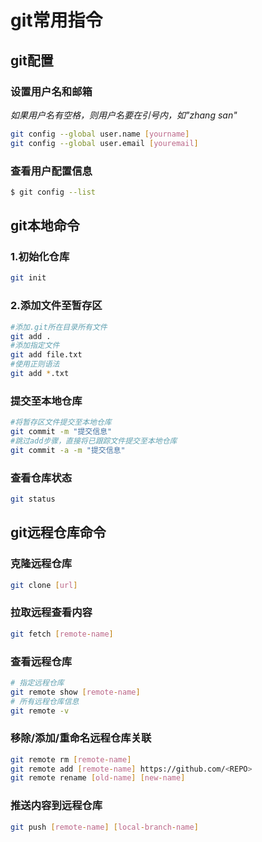 <BackToTop></BackToTop>

# git常用指令
## git配置
### 设置用户名和邮箱
*如果用户名有空格，则用户名要在引号内，如"zhang san"*
```sh
git config --global user.name [yourname]
git config --global user.email [youremail]
```
### 查看用户配置信息
```sh
$ git config --list
```
## git本地命令
### 1.初始化仓库
```sh
git init
```
### 2.添加文件至暂存区
```sh
#添加.git所在目录所有文件
git add .
#添加指定文件
git add file.txt
#使用正则语法
git add *.txt
```
### 提交至本地仓库
```sh
#将暂存区文件提交至本地仓库
git commit -m "提交信息"
#跳过add步骤，直接将已跟踪文件提交至本地仓库
git commit -a -m "提交信息"
```
### 查看仓库状态
```sh
git status
```
## git远程仓库命令 
### 克隆远程仓库
```sh
git clone [url]
```
### 拉取远程查看内容
```sh
git fetch [remote-name]
```
### 查看远程仓库
```sh
# 指定远程仓库
git remote show [remote-name]
# 所有远程仓库信息
git remote -v
```
### 移除/添加/重命名远程仓库关联
```sh
git remote rm [remote-name]
git remote add [remote-name] https://github.com/<REPO>
git remote rename [old-name] [new-name]
```
### 推送内容到远程仓库
```sh
git push [remote-name] [local-branch-name]
```

